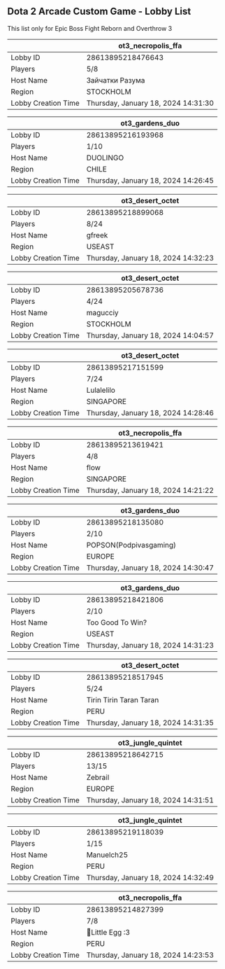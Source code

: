 ## Dota 2 Arcade Custom Game - Lobby List

This list only for Epic Boss Fight Reborn and Overthrow 3

|  | ot3_necropolis_ffa |
| ------ | ------ |
| Lobby ID | 28613895218476643 |
| Players | 5/8 |
| Host Name | Зайчатки Разума |
| Region | STOCKHOLM |
| Lobby Creation Time | Thursday, January 18, 2024 14:31:30 |


|  | ot3_gardens_duo |
| ------ | ------ |
| Lobby ID | 28613895216193968 |
| Players | 1/10 |
| Host Name | DUOLINGO |
| Region | CHILE |
| Lobby Creation Time | Thursday, January 18, 2024 14:26:45 |


|  | ot3_desert_octet |
| ------ | ------ |
| Lobby ID | 28613895218899068 |
| Players | 8/24 |
| Host Name | gfreek |
| Region | USEAST |
| Lobby Creation Time | Thursday, January 18, 2024 14:32:23 |


|  | ot3_desert_octet |
| ------ | ------ |
| Lobby ID | 28613895205678736 |
| Players | 4/24 |
| Host Name | magucciy |
| Region | STOCKHOLM |
| Lobby Creation Time | Thursday, January 18, 2024 14:04:57 |


|  | ot3_desert_octet |
| ------ | ------ |
| Lobby ID | 28613895217151599 |
| Players | 7/24 |
| Host Name | Lulalelilo |
| Region | SINGAPORE |
| Lobby Creation Time | Thursday, January 18, 2024 14:28:46 |


|  | ot3_necropolis_ffa |
| ------ | ------ |
| Lobby ID | 28613895213619421 |
| Players | 4/8 |
| Host Name | flow |
| Region | SINGAPORE |
| Lobby Creation Time | Thursday, January 18, 2024 14:21:22 |


|  | ot3_gardens_duo |
| ------ | ------ |
| Lobby ID | 28613895218135080 |
| Players | 2/10 |
| Host Name | POPSON(Podpivasgaming) |
| Region | EUROPE |
| Lobby Creation Time | Thursday, January 18, 2024 14:30:47 |


|  | ot3_gardens_duo |
| ------ | ------ |
| Lobby ID | 28613895218421806 |
| Players | 2/10 |
| Host Name | Too Good To Win? |
| Region | USEAST |
| Lobby Creation Time | Thursday, January 18, 2024 14:31:23 |


|  | ot3_desert_octet |
| ------ | ------ |
| Lobby ID | 28613895218517945 |
| Players | 5/24 |
| Host Name | Tirin Tirin Taran Taran |
| Region | PERU |
| Lobby Creation Time | Thursday, January 18, 2024 14:31:35 |


|  | ot3_jungle_quintet |
| ------ | ------ |
| Lobby ID | 28613895218642715 |
| Players | 13/15 |
| Host Name | Zebrail |
| Region | EUROPE |
| Lobby Creation Time | Thursday, January 18, 2024 14:31:51 |


|  | ot3_jungle_quintet |
| ------ | ------ |
| Lobby ID | 28613895219118039 |
| Players | 1/15 |
| Host Name | Manuelch25 |
| Region | PERU |
| Lobby Creation Time | Thursday, January 18, 2024 14:32:49 |


|  | ot3_necropolis_ffa |
| ------ | ------ |
| Lobby ID | 28613895214827399 |
| Players | 7/8 |
| Host Name | 🥚Little Egg :3 |
| Region | PERU |
| Lobby Creation Time | Thursday, January 18, 2024 14:23:53 |


